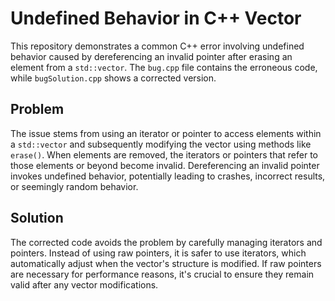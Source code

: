 # Undefined Behavior in C++ Vector
This repository demonstrates a common C++ error involving undefined behavior caused by dereferencing an invalid pointer after erasing an element from a `std::vector`.  The `bug.cpp` file contains the erroneous code, while `bugSolution.cpp` shows a corrected version.

## Problem
The issue stems from using an iterator or pointer to access elements within a `std::vector` and subsequently modifying the vector using methods like `erase()`.  When elements are removed, the iterators or pointers that refer to those elements or beyond become invalid.  Dereferencing an invalid pointer invokes undefined behavior, potentially leading to crashes, incorrect results, or seemingly random behavior.

## Solution
The corrected code avoids the problem by carefully managing iterators and pointers. Instead of using raw pointers, it is safer to use iterators, which automatically adjust when the vector's structure is modified.  If raw pointers are necessary for performance reasons, it's crucial to ensure they remain valid after any vector modifications.